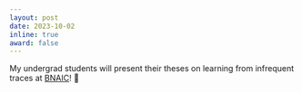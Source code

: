 ```yaml
---
layout: post
date: 2023-10-02
inline: true
award: false
---
```


My undergrad students will present their theses on learning from infrequent traces at [BNAIC](https://bnaic2023.tudelft.nl/)! :scroll: